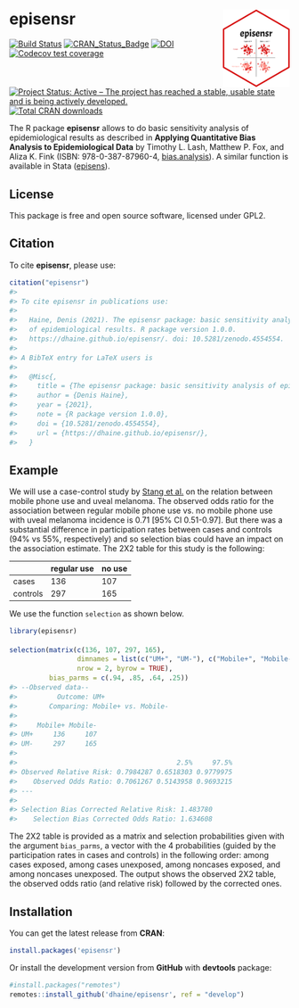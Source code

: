 
<!-- README.md is generated from README.Rmd. Please edit that file -->

# episensr <img src="man/figures/logo.png" align="right" width=120 />

<!-- badges: start -->

[![Build
Status](https://travis-ci.org/dhaine/episensr.svg?branch=master)](https://travis-ci.org/dhaine/episensr)
[![CRAN\_Status\_Badge](http://www.r-pkg.org/badges/version/episensr)](https://cran.r-project.org/package=episensr)
[![DOI](https://zenodo.org/badge/33018836.svg)](https://doi.org/10.5281/zenodo.4554554)
[![Codecov test
coverage](https://codecov.io/gh/dhaine/episensr/branch/master/graph/badge.svg)](https://codecov.io/gh/dhaine/episensr?branch=master)
[![Project Status: Active – The project has reached a stable, usable
state and is being actively
developed.](https://www.repostatus.org/badges/latest/active.svg)](https://www.repostatus.org/#active)
[![Total CRAN
downloads](https://cranlogs.r-pkg.org/badges/grand-total/episensr)](https://cran.r-project.org/package=episensr)

<!-- badges: end -->

The R package **episensr** allows to do basic sensitivity analysis of
epidemiological results as described in **Applying Quantitative Bias
Analysis to Epidemiological Data** by Timothy L. Lash, Matthew P. Fox,
and Aliza K. Fink (ISBN: 978-0-387-87960-4,
[bias.analysis](https://sites.google.com/site/biasanalysis/)). A similar
function is available in Stata
([episens](https://ideas.repec.org/c/boc/bocode/s456792.html)).

## License

This package is free and open source software, licensed under GPL2.

## Citation

To cite **episensr**, please use:

``` r
citation("episensr")
#> 
#> To cite episensr in publications use:
#> 
#>   Haine, Denis (2021). The episensr package: basic sensitivity analysis
#>   of epidemiological results. R package version 1.0.0.
#>   https://dhaine.github.io/episensr/. doi: 10.5281/zenodo.4554554.
#> 
#> A BibTeX entry for LaTeX users is
#> 
#>   @Misc{,
#>     title = {The episensr package: basic sensitivity analysis of epidemiological results},
#>     author = {Denis Haine},
#>     year = {2021},
#>     note = {R package version 1.0.0},
#>     doi = {10.5281/zenodo.4554554},
#>     url = {https://dhaine.github.io/episensr/},
#>   }
```

## Example

We will use a case-control study by [Stang et
al.](https://pubmed.ncbi.nlm.nih.gov/16523014/) on the relation between
mobile phone use and uveal melanoma. The observed odds ratio for the
association between regular mobile phone use vs. no mobile phone use
with uveal melanoma incidence is 0.71 \[95% CI 0.51-0.97\]. But there
was a substantial difference in participation rates between cases and
controls (94% vs 55%, respectively) and so selection bias could have an
impact on the association estimate. The 2X2 table for this study is the
following:

|          | regular use | no use |
| -------- | ----------- | ------ |
| cases    | 136         | 107    |
| controls | 297         | 165    |

We use the function `selection` as shown below.

``` r
library(episensr)

selection(matrix(c(136, 107, 297, 165),
                 dimnames = list(c("UM+", "UM-"), c("Mobile+", "Mobile-")),
                 nrow = 2, byrow = TRUE),
          bias_parms = c(.94, .85, .64, .25))
#> --Observed data-- 
#>          Outcome: UM+ 
#>        Comparing: Mobile+ vs. Mobile- 
#> 
#>     Mobile+ Mobile-
#> UM+     136     107
#> UM-     297     165
#> 
#>                                        2.5%     97.5%
#> Observed Relative Risk: 0.7984287 0.6518303 0.9779975
#>    Observed Odds Ratio: 0.7061267 0.5143958 0.9693215
#> ---
#>                                                 
#> Selection Bias Corrected Relative Risk: 1.483780
#>    Selection Bias Corrected Odds Ratio: 1.634608
```

The 2X2 table is provided as a matrix and selection probabilities given
with the argument `bias_parms`, a vector with the 4 probabilities
(guided by the participation rates in cases and controls) in the
following order: among cases exposed, among cases unexposed, among
noncases exposed, and among noncases unexposed. The output shows the
observed 2X2 table, the observed odds ratio (and relative risk) followed
by the corrected ones.

## Installation

You can get the latest release from **CRAN**:

``` r
install.packages('episensr')
```

Or install the development version from **GitHub** with **devtools**
package:

``` r
#install.packages("remotes")
remotes::install_github('dhaine/episensr', ref = "develop")
```
